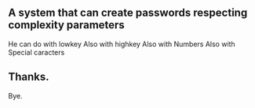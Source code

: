 ## A system that can create passwords respecting complexity parameters
He can do with lowkey
Also with highkey
Also with Numbers
Also with Special caracters

## Thanks.
Bye.
